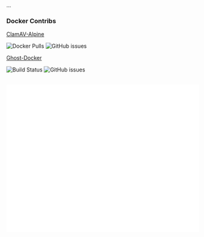 
...

<p align="center">

### Docker Contribs

[ClamAV-Alpine](https://github.com/tquizzle/clamav-alpine)

![Docker Pulls](https://img.shields.io/docker/pulls/tquinnelly/clamav-alpine?style=for-the-badge)
![GitHub issues](https://img.shields.io/github/issues/tquizzle/clamav-alpine?style=for-the-badge)

[Ghost-Docker](https://github.com/tquizzle/ghost-docker)

![Build Status](https://img.shields.io/github/actions/workflow/status/tquizzle/ghost-docker/.github%2Fworkflows%2Fdocker-image.yml?style=for-the-badge)
![GitHub issues](https://img.shields.io/github/issues/tquizzle/ghost-docker?style=for-the-badge)

<br>
<picture>
  <img src="/github-metrics.svg" alt="Metrics">
</picture>
